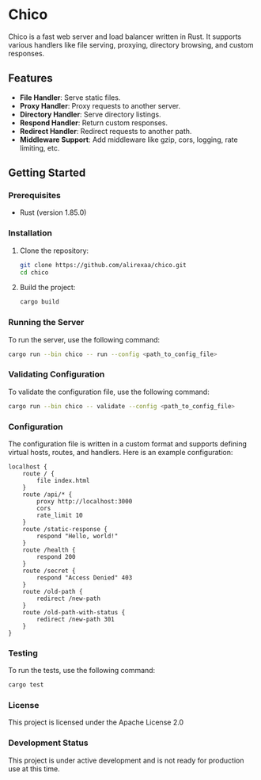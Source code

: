 # Chico

Chico is a fast web server and load balancer written in Rust. It supports various handlers like file serving, proxying, directory browsing, and custom responses.

## Features

- **File Handler**: Serve static files.
- **Proxy Handler**: Proxy requests to another server.
- **Directory Handler**: Serve directory listings.
- **Respond Handler**: Return custom responses.
- **Redirect Handler**: Redirect requests to another path.
- **Middleware Support**: Add middleware like gzip, cors, logging, rate limiting, etc.

## Getting Started

### Prerequisites

- Rust (version 1.85.0)

### Installation

1. Clone the repository:
    ```sh
    git clone https://github.com/alirexaa/chico.git
    cd chico
    ```

2. Build the project:
    ```sh
    cargo build
    ```

### Running the Server

To run the server, use the following command:
```sh
cargo run --bin chico -- run --config <path_to_config_file>
```

### Validating Configuration

To validate the configuration file, use the following command:

```sh
cargo run --bin chico -- validate --config <path_to_config_file>
```

### Configuration

The configuration file is written in a custom format and supports defining virtual hosts, routes, and handlers. Here is an example configuration:


```
localhost {
    route / {
        file index.html
    }
    route /api/* {
        proxy http://localhost:3000
        cors
        rate_limit 10
    }
    route /static-response {
        respond "Hello, world!"
    }
    route /health {
        respond 200
    }
    route /secret {
        respond "Access Denied" 403
    }
    route /old-path {
        redirect /new-path
    }
    route /old-path-with-status {
        redirect /new-path 301
    }
}
```

### Testing

To run the tests, use the following command:

```sh
cargo test
```

### License

This project is licensed under the Apache License 2.0

### Development Status

This project is under active development and is not ready for production use at this time.